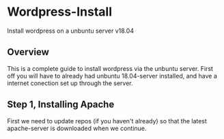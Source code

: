 # Wordpress-Install
Install wordpress on a unbuntu server v18.04

## Overview ##
This is a complete guide to install wordpress via the unbuntu server. First off you will have to already had unbuntu 18.04-server installed, and have a internet conection set up through the server.

## Step 1, Installing Apache ##
First we need to update repos (if you haven't already) so that the latest apache-server is downloaded when we continue. 
